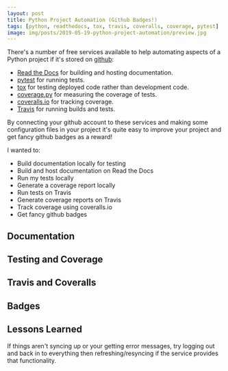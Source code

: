```yaml
---
layout: post
title: Python Project Automation (Github Badges!)
tags: [python, readthedocs, tox, travis, coveralls, coverage, pytest]
image: img/posts/2019-05-19-python-project-automation/preview.jpg
---
```


There's a number of free services available to help automating aspects of a Python project if it's stored on [github](https://github.com/):

* [Read the Docs](https://readthedocs.org/) for building and hosting documentation.
* [pytest](https://docs.pytest.org/en/latest/) for running tests.
* [tox](https://tox.readthedocs.io/en/latest/) for testing deployed code rather than development code.
* [coverage.py](https://coverage.readthedocs.io/en/latest/index.html) for measuring the coverage of tests.
* [coveralls.io](https://coveralls.io/) for tracking coverage.
* [Travis](https://travis-ci.org/) for running builds and tests.

By connecting your github account to these services and making some configuration files in your project it's quite easy to improve your project and get fancy github badges as a reward!

I wanted to:

* Build documentation locally for testing
* Build and host documentation on Read the Docs
* Run my tests locally
* Generate a coverage report locally
* Run tests on Travis
* Generate coverage reports on Travis
* Track coverage using coveralls.io
* Get fancy github badges

Documentation
-------------

Testing and Coverage
--------------------

Travis and Coveralls
--------------------

Badges
------

Lessons Learned
---------------

If things aren't syncing up or your getting error messages, try logging out and back in to everything then refreshing/resyncing if the service provides that functionality.